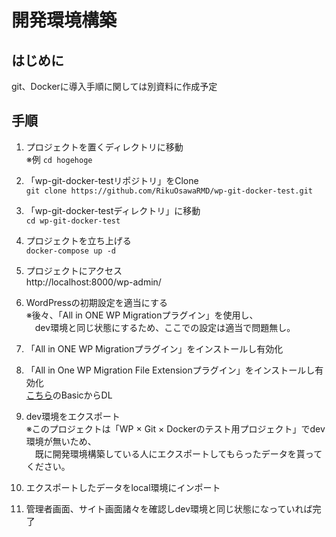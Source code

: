 # 開発環境構築
## はじめに
git、Dockerに導入手順に関しては別資料に作成予定

## 手順
1. プロジェクトを置くディレクトリに移動  
※例 `cd hogehoge`

2. 「wp-git-docker-testリポジトリ」をClone  
`git clone https://github.com/RikuOsawaRMD/wp-git-docker-test.git`

3. 「wp-git-docker-testディレクトリ」に移動  
`cd wp-git-docker-test`

4. プロジェクトを立ち上げる  
`docker-compose up -d`

5. プロジェクトにアクセス  
http://localhost:8000/wp-admin/

6. WordPressの初期設定を適当にする  
※後々、「All in ONE WP Migrationプラグイン」を使用し、  
　dev環境と同じ状態にするため、ここでの設定は適当で問題無し。

7. 「All in ONE WP Migrationプラグイン」をインストールし有効化

8. 「All in One WP Migration File Extensionプラグイン」をインストールし有効化  
[こちら](https://import.wp-migration.com/ja)のBasicからDL

9. dev環境をエクスポート  
※このプロジェクトは「WP × Git × Dockerのテスト用プロジェクト」でdev環境が無いため、  
　既に開発環境構築している人にエクスポートしてもらったデータを貰ってください。

10. エクスポートしたデータをlocal環境にインポート

11. 管理者画面、サイト画面諸々を確認しdev環境と同じ状態になっていれば完了